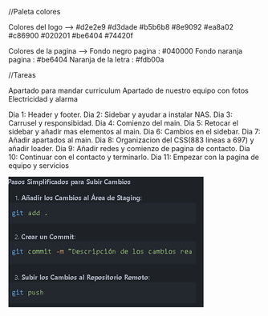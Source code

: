 //Paleta colores

Colores del logo -->
#d2e2e9
#d3dade
#b5b6b8
#8e9092
#ea8a02
#c86900
#020201
#be6404
#74420f

Colores de la pagina -->
Fondo negro pagina : #040000
Fondo naranja pagina : #be6404
Naranja de la letra : #fdb00a

//Tareas 

Apartado para mandar curriculum 
Apartado de nuestro equipo con fotos
Electricidad y alarma



Dia 1: Header y footer.
Dia 2: Sidebar y ayudar a instalar NAS.
Dia 3: Carrusel y responsibidad.
Dia 4: Comienzo del main.
Dia 5: Retocar el sidebar y añadir mas elementos al main.
Dia 6: Cambios en el sidebar.
Dia 7: Añadir apartados al main.
Dia 8: Organizacion del CSS(883 lineas a 697) y añadir loader.
Dia 9: Añadir redes y comienzo de pagina de contacto.
Dia 10: Continuar con el contacto y terminarlo. 
Dia 11: Empezar con la pagina de equipo y servicios

![alt text](image.png)